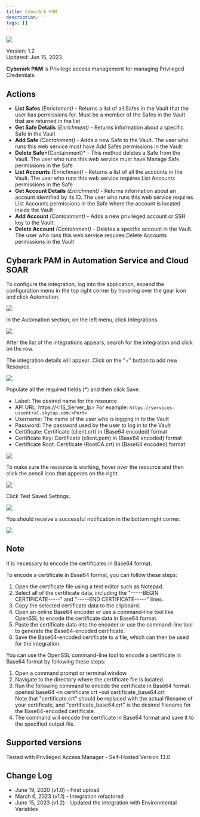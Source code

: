 ```yaml
---
title: CyberArk PAM
description: ''
tags: []
---
```


![](/img/platform-services/automation-service/app-central/logos/cyberark-pam.png)

Version: 1.2  
Updated: Jun 15, 2023

**Cyberark PAM** is Privilege access management for managing Privileged Credentials.

  
## Actions

* **List Safes** *(Enrichment)* - Returns a list of all Safes in the Vault that the user has permissions for. Must be a member of the Safes in the Vault that are returned in the list
* **Get Safe Details** *(Enrichment)* - Returns information about a specific Safe in the Vault
* **Add Safe** *(Containment)* - Adds a new Safe to the Vault. The user who runs this web service must have Add Safes permissions in the Vault
* **Delete Safe***(Containment)* - This method deletes a Safe from the Vault. The user who runs this web service must have Manage Safe permissions in the Safe
* **List Accounts** *(Enrichment)* - Returns a list of all the accounts in the Vault. The user who runs this web service requires List Accounts permissions in the Safe
* **Get Account Details** *(Enrichment)* - Returns information about an account identified by its ID. The user who runs this web service requires List Accounts permissions in the Safe where the account is located inside the Vault
* **Add Account** *(Containment)* - Adds a new privileged account or SSH key to the Vault.
* **Delete Account** *(Containment)* - Deletes a specific account in the Vault. The user who runs this web service requires Delete Accounts permissions in the Vault

## Cyberark PAM in Automation Service and Cloud SOAR

To configure the integration, log into the application, expand the configuration menu in the top right corner by hovering over the gear icon and click Automation.

![](/img/platform-services/automation-service/app-central/integrations/cyberark-pam/cyberark-pam-1.png)

In the Automation section, on the left menu, click Integrations.

![](/img/platform-services/automation-service/app-central/integrations/cyberark-pam/cyberark-pam-2.png)

After the list of the integrations appears, search for the integration and click on the row.

The integration details will appear. Click on the "+" button to add new Resource.

![](/img/platform-services/automation-service/app-central/integrations/cyberark-pam/cyberark-pam-3.png)

Populate all the required fields (\*) and then click Save.

* Label: The desired name for the resource
* API URL: https://<IIS\_Server\_Ip> For example: `https://services-uscentral.skytap.com:<Port>`
* Username: The name of the user who is logging in to the Vault
* Password: The password used by the user to log in to the Vault
* Certificate: Certificate (client.crt) in (Base64 encoded) format
* Certificate Key: Certificate (client.pem) in (Base64 encoded) format
* Certificate Root: Certificate (RootCA.crt) in (Base64 encoded) format

 ![](/img/platform-services/automation-service/app-central/integrations/cyberark-pam/cyberark-pam-4.png)

To make sure the resource is working, hover over the resource and then click the pencil icon that appears on the right.

![](/img/platform-services/automation-service/app-central/integrations/cyberark-pam/cyberark-pam-5.png)

Click Test Saved Settings.

![](/img/platform-services/automation-service/app-central/integrations/cyberark-pam/cyberark-pam-6.png)

You should receive a successful notification in the bottom right corner.

![](/img/platform-services/automation-service/app-central/integrations/cyberark-pam/cyberark-pam-7.png)

## Note
It is necessary to encode the certificates in Base64 format.

To encode a certificate in Base64 format, you can follow these steps:

1. Open the certificate file using a text editor such as Notepad.
2. Select all of the certificate data, including the "-----BEGIN CERTIFICATE-----" and "-----END CERTIFICATE-----" lines.
3. Copy the selected certificate data to the clipboard.
4. Open an online Base64 encoder or use a command-line tool like OpenSSL to encode the certificate data in Base64 format.
5. Paste the certificate data into the encoder or use the command-line tool to generate the Base64-encoded certificate.
6. Save the Base64-encoded certificate to a file, which can then be used for the integration.

You can use the OpenSSL command-line tool to encode a certificate in Base64 format by following these steps:

1. Open a command prompt or terminal window.
2. Navigate to the directory where the certificate file is located.
3. Run the following command to encode the certificate in Base64 format:   
openssl base64 -in certificate.crt -out certificate\_base64.crt  
Note that "certificate.crt" should be replaced with the actual filename of your certificate, and "certificate\_base64.crt" is the desired filename for the Base64-encoded certificate.
4. The command will encode the certificate in Base64 format and save it to the specified output file.

## Supported versions
Tested with Privileged Access Manager - Self-Hosted Version 13.0  
 

## Change Log

* June 19, 2020 (v1.0) - First upload
* March 6, 2023 (v1.1) - Integration refactored
* June 15, 2023 (v1.2) - Updated the integration with Environmental Variables
